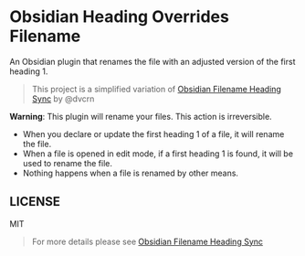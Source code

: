 # Obsidian Heading Overrides Filename

An Obsidian plugin that renames the file with an adjusted version of the first heading 1.

> This project is a simplified variation of [Obsidian Filename Heading Sync](https://github.com/dvcrn/obsidian-filename-heading-sync) by @dvcrn

**Warning**: This plugin will rename your files. This action is irreversible.

- When you declare or update the first heading 1 of a file, it will rename the file.
- When a file is opened in edit mode, if a first heading 1 is found, it will be used to rename the file.
- Nothing happens when a file is renamed by other means.

## LICENSE

MIT

> For more details please see [Obsidian Filename Heading Sync](https://github.com/dvcrn/obsidian-filename-heading-sync)
